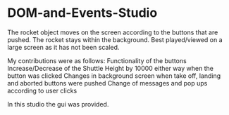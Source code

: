 # DOM-and-Events-Studio
The rocket object moves on the screen according to the buttons that are pushed. The rocket stays within the background. Best played/viewed on a large screen as it has not been scaled.

My contributions were as follows:
Functionality of the buttons
Increase/Decrease of the Shuttle Height by 10000 either way when the button was clicked
Changes in background screen when take off, landing and aborted buttons were pushed
Change of messages and pop ups according to user clicks

In this studio the gui was provided.
